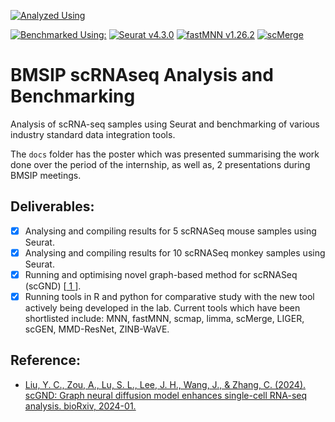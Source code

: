 [![Analyzed Using](https://img.shields.io/badge/Analyzed%20Using-Seurat%20v%204&#46;3&#46;0-blue.svg)](https://satijalab.org/seurat/)

[![Benchmarked Using:](https://img.shields.io/badge/Benchmarked%20Using:-grey)](https://github.com/saumyapo/Coral-Database/) [![Seurat v4.3.0](https://img.shields.io/badge/Seurat%20v%204&#46;3&#46;0-blue.svg)](https://satijalab.org/seurat/) [![fastMNN v1.26.2](https://img.shields.io/badge/fastMNN%20v%201&#46;26&#46;2-purple.svg)](https://bioconductor.org/packages/devel/bioc/vignettes/batchelor/inst/doc/correction.html) [![scMerge](https://img.shields.io/badge/scMerge%20v%201&#46;14&#46;0-darkgreen.svg)](https://sydneybiox.github.io/scMerge/articles/scMerge.html) 

# BMSIP scRNAseq Analysis and Benchmarking
Analysis of scRNA-seq samples using Seurat and benchmarking of various industry standard data integration tools.

The `docs` folder has the poster which was presented summarising the work done over the period of the internship, as well as, 2 presentations during BMSIP meetings.

## Deliverables:
- [x] Analysing and compiling results for 5 scRNASeq mouse samples using Seurat.
- [x] Analysing and compiling results for 10 scRNASeq monkey samples using Seurat.
- [x] Running and optimising novel graph-based method for scRNASeq (scGND) [[ 1 ](https://www.biorxiv.org/content/10.1101/2024.01.28.577667v1.abstract)].
- [x] Running tools in R and python for comparative study with the new tool actively being developed in the lab. Current tools which have been shortlisted include: MNN, fastMNN, scmap, limma, scMerge, LIGER, scGEN, MMD-ResNet, ZINB-WaVE.

## Reference:
- [Liu, Y. C., Zou, A., Lu, S. L., Lee, J. H., Wang, J., & Zhang, C. (2024). scGND: Graph neural diffusion model enhances single-cell RNA-seq analysis. bioRxiv, 2024-01.](https://www.biorxiv.org/content/10.1101/2024.01.28.577667v1.abstract)
